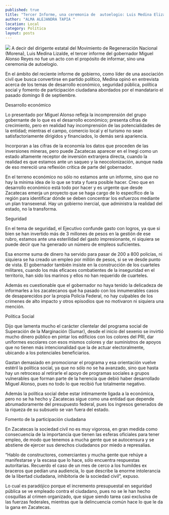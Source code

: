 ```yaml
---
published: true
title: "Tercer Informe, una ceremonia de  autoelogio: Luis Medina Elizalde"
author: "ALMA ALEJANDRA TAPIA "
location: Local
category: Política
layout: posts
---
```


![](http://i.imgur.com/JMGufpim.jpg)
A decir del dirigente estatal del Movimiento de Regeneración Nacional (Morena), Luis Medina Lizalde, el tercer informe del gobernador Miguel Alonso Reyes no fue un acto con el propósito de informar, sino una ceremonia de autoelogio. 

En el ámbito del reciente informe de gobierno, como líder de una asociación civil que busca convertirse en partido político, Medina opinó en entrevista acerca de los temas de desarrollo económico, seguridad pública, política social y fomento de participación ciudadana abordados por el mandatario el pasado domingo 8 de septiembre. 

Desarrollo económico

Lo presentado por Miguel Alonso refleja la incomprensión del grupo gobernante de lo que es el desarrollo económico; presenta cifras de crecimiento, pero en realidad hay incomprensión de las potencialidades de la entidad; mientras el campo, comercio local y el turismo no sean satisfactoriamente dirigidos y financiados, lo demás será apariencia. 

Incorporan a las cifras de la economía los datos que proceden de las inversiones mineras, pero puede Zacatecas aparecer en el Inegi como un estado altamente receptor de inversión extranjera directa, cuando la realidad es que estamos ante un saqueo y la neocolonización, aunque nada de eso mereció una reflexión crítica de parte del gobernador.

En el terreno económico no sólo no estamos ante un informe, sino que no hay la mínima idea de lo que se trata y fuera posible hacer. Creo que en desarrollo económico está todo por hacer y es urgente que desde Zacatecas emerja un proyecto que se haga cargo de lo específico de la región para identificar dónde se deben concentrar los esfuerzos mediante un plan transexenal. Hay un gobierno inercial, que administra la realidad del estado, no la transforma. 

Seguridad

En el tema de seguridad, el Ejecutivo confunde gasto con logros, ya que si bien se han invertido más de 3 millones de pesos en la gestión de ese rubro, estamos ante una esterilidad del gasto impresionante, ni siquiera se puede decir que ha generado un número de empleos suficientes. 

Esa enorme suma de dinero ha servido para pasar de 200 a 800 policías, ni siquiera se ha creado un empleo por millón de pesos, si se ve desde punto de vista. El gobernador también insiste en la construcción de los cuarteles militares, cuando los más eficaces combatientes de la inseguridad en el territorio, han sido los marinos y ellos no han requerido de cuarteles. 

Además es cuestionable que el gobernador no haya tenido la delicadeza de informarles a los zacatecanos qué ha pasado con los innumerables casos de desaparecidos por la propia Policía Federal, no hay culpables de los crímenes de alto impacto y otros episodios que no motivaron ni siquiera una mención.

Política Social

Dijo que lamenta mucho el carácter clientelar del programa social de Superación de la Marginación (Sumar), desde el inicio del sexenio se invirtió mucho dinero público en pintar los edificios con los colores del PRI, dar uniformes escolares con esos mismos colores y dar suministros de apoyos que no tienen más intencionalidad que la de actuar electoralmente, ubicando a los potenciales beneficiarios.

Gastan demasiado en promocionar el programa y esa orientación vuelve estéril la política social, ya que no sólo no se ha avanzado, sino que hasta hay un retroceso al retirarle el apoyo de programas sociales a grupos vulnerables que forman parte de la herencia que debió haber desarrollado Miguel Alonso, pues no todo lo que recibió fue totalmente negativo.

Además la política social debe estar íntimamente ligada a la económica, pero no se ha hecho y Zacatecas sigue como una entidad que depende abrumadoramente del presupuesto federal, pues los ingresos generados de la riqueza de su subsuelo se van fuera del estado. 

Fomento de la participación ciudadana 

En Zacatecas la sociedad civil no es muy vigorosa, en gran medida como consecuencia de la importancia que tienen las esferas oficiales para tener empleo, de modo que tenemos a mucha gente que se autocensura y se abstiene de ejercer sus derechos ciudadanos por miedo a represalias.

“Hablo de constructores, comerciantes y mucha gente que rehúye a manifestarse y la escasa que lo hace, sólo encuentra respuestas autoritarias. Recuerdo el caso de un mes de cerco a los humildes ex braceros que pedían una audiencia, lo que describe la enorme intolerancia de la libertad ciudadana, inhibitoria de la sociedad civil”, expuso.

Lo cual es paradójico porque el incremento presupuestal en seguridad pública se ve empleado contra el ciudadano, pues no se le han hecho cosquillas al crimen organizado, que sigue siendo tarea casi exclusiva de las fuerzas federales, mientras que la delincuencia común hace lo que le da la gana en Zacatecas.
